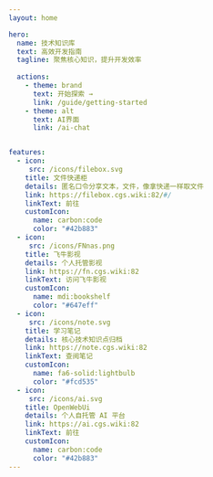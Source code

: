 ```yaml
---
layout: home

hero:
  name: 技术知识库
  text: 高效开发指南
  tagline: 聚焦核心知识，提升开发效率
  
  actions:
    - theme: brand
      text: 开始探索 →
      link: /guide/getting-started
    - theme: alt
      text: AI界面
      link: /ai-chat


features:
  - icon: 
     src: /icons/filebox.svg
    title: 文件快递柜
    details: 匿名口令分享文本，文件，像拿快递一样取文件
    link: https://filebox.cgs.wiki:82/#/
    linkText: 前往
    customIcon: 
      name: carbon:code
      color: "#42b883"
  - icon: 
     src: /icons/FNnas.png
    title: 飞牛影视
    details: 个人托管影视
    link: https://fn.cgs.wiki:82
    linkText: 访问飞牛影视
    customIcon: 
      name: mdi:bookshelf
      color: "#647eff"
  - icon: 
     src: /icons/note.svg
    title: 学习笔记
    details: 核心技术知识点归档
    link: https://note.cgs.wiki:82
    linkText: 查阅笔记
    customIcon: 
      name: fa6-solid:lightbulb
      color: "#fcd535"
  - icon: 
     src: /icons/ai.svg
    title: OpenWebUi
    details: 个人自托管 AI 平台
    link: https://ai.cgs.wiki:82
    linkText: 前往
    customIcon: 
      name: carbon:code
      color: "#42b883"
---
```


<style>
/* 自定义卡片效果 */
/* 渐变文字效果 */
.clip-text {
  background: linear-gradient(
    120deg,
    #42d392 25%, 
    #647eff
  );
  -webkit-background-clip: text;
  background-clip: text;
  -webkit-text-fill-color: transparent;
  font-size: 3.5rem;
  font-weight: 600;
  letter-spacing: -0.02em;
  line-height: 1.2;
  margin-bottom: 0.5em;
}

/* 响应式图片容器 */
@media (min-width: 960px) {
  .VPImage {
    filter: drop-shadow(0 12px 24px rgba(0,0,0,0.08));
    transition: filter 0.3s ease;
  }
  
  .VPImage:hover {
    filter: drop-shadow(0 16px 32px rgba(0,0,0,0.12));
  }
}

@media (max-width: 960px) {
  .clip-text {
    font-size: 2.5rem;
  }
  
  .VPImage {
    display: none;
  }
}

/* 布局调整 */
.VPHero {
  position: relative;
  padding-top: 96px !important;
  padding-bottom: 96px !important;
}

.VPHero.has-image .container {
  display: flex;
  justify-content: space-between;
  align-items: center;
  gap: 64px;
}

.VPHero .main {
  flex: 1;
  max-width: 592px;
}

.VPHero .image-container {
  flex: 1;
  max-width: 480px;
}

</style>
<script setup>
import { ref, onMounted } from 'vue'

onMounted(() => {
  // 动态应用渐变文字
  const heroTitle = document.querySelector('.VPHomeHero .name')
  if (heroTitle) {
    heroTitle.innerHTML = `<span class="clip-text">${heroTitle.textContent}</span>`
  }
})
</script>
